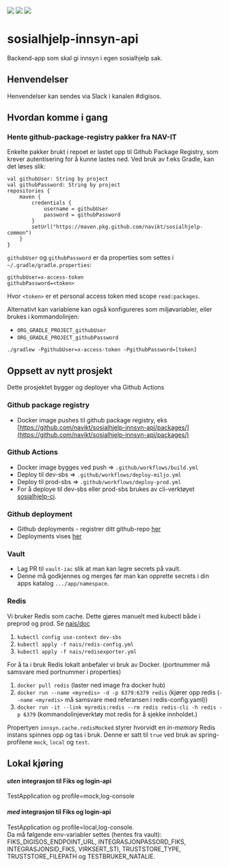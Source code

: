 ![](https://github.com/navikt/sosialhjelp-innsyn-api/workflows/Build/badge.svg?branch=master)
![](https://github.com/navikt/sosialhjelp-innsyn-api/workflows/Deploy%20Dev/badge.svg?)
![](https://github.com/navikt/sosialhjelp-innsyn-api/workflows/Deploy%20Prod/badge.svg?)
# sosialhjelp-innsyn-api
Backend-app som skal gi innsyn i egen sosialhjelp sak.

## Henvendelser
Henvendelser kan sendes via Slack i kanalen #digisos.

## Hvordan komme i gang
### Hente github-package-registry pakker fra NAV-IT
Enkelte pakker brukt i repoet er lastet opp til Github Package Registry, som krever autentisering for å kunne lastes ned.
Ved bruk av f.eks Gradle, kan det løses slik:
```
val githubUser: String by project
val githubPassword: String by project
repositories {
    maven {
        credentials {
            username = githubUser
            password = githubPassword
        }
        setUrl("https://maven.pkg.github.com/navikt/sosialhjelp-common")
    }
}
```

`githubUser` og `githubPassword` er da properties som settes i `~/.gradle/gradle.properties`:

```                                                     
githubUser=x-access-token
githubPassword=<token>
```

Hvor `<token>` er et personal access token med scope `read:packages`.

Alternativt kan variablene kan også konfigureres som miljøvariabler, eller brukes i kommandolinjen:

* `ORG_GRADLE_PROJECT_githubUser`
* `ORG_GRADLE_PROJECT_githubPassword`

```
./gradlew -PgithubUser=x-access-token -PgithubPassword=[token]
```

## Oppsett av nytt prosjekt
Dette prosjektet bygger og deployer vha Github Actions

### Github package registry
- Docker image pushes til github package registry, eks [https://github.com/navikt/sosialhjelp-innsyn-api/packages/](https://github.com/navikt/sosialhjelp-innsyn-api/packages/)

### Github Actions
- Docker image bygges ved push => `.github/workflows/build.yml`
- Deploy til dev-sbs => `.github/workflows/deploy-miljo.yml`
- Deploy til prod-sbs => `.github/workflows/deploy-prod.yml`
- For å deploye til dev-sbs eller prod-sbs brukes av cli-verktøyet [sosialhjelp-ci](https://github.com/navikt/sosialhjelp-ci).

### Github deployment
- Github deployments - registrer ditt github-repo [her](https://deployment.prod-sbs.nais.io/auth/form)
- Deployments vises [her](https://github.com/navikt/sosialhjelp-innsyn-api/deployments)

### Vault
- Lag PR til `vault-iac` slik at man kan lagre secrets på vault.
- Denne må godkjennes og merges før man kan opprette secrets i din apps katalog `.../app/namespace`.

### Redis
Vi bruker Redis som cache.
Dette gjøres manuelt med kubectl både i preprod og prod. Se [nais/doc](https://github.com/nais/doc/blob/master/content/redis.md)
1. `kubectl config use-context dev-sbs`
2. `kubectl apply -f nais/redis-config.yml`
3. `kubectl apply -f nais/redisexporter.yml`

For å ta i bruk Redis lokalt anbefaler vi bruk av Docker. (portnummer må samsvare med portnummer i properties)
1. `docker pull redis` (laster ned image fra docker hub)
2. `docker run --name <myredis> -d -p 6379:6379 redis` 
(kjører opp redis (`--name <myredis>` må samsvare med referansen i redis-config.yaml))
3. `docker run -it --link myredis:redis --rm redis redis-cli -h redis -p 6379` 
(kommandolinjeverktøy mot redis for å sjekke innholdet.)

Propertyen `innsyn.cache.redisMocked` styrer hvorvidt en _in-memory_ Redis instans spinnes opp og tas i bruk. Denne er satt til `true` ved bruk av spring-profilene `mock`, `local` og `test`.


## Lokal kjøring
#### *uten* integrasjon til Fiks og login-api
TestApplication og profile=mock,log-console
#### *med* integrasjon til Fiks og login-api
TestApplication og profile=local,log-console. \
Da må følgende env-variabler settes (hentes fra vault): FIKS_DIGISOS_ENDPOINT_URL, INTEGRASJONPASSORD_FIKS, INTEGRASJONSID_FIKS, VIRKSERT_STI, TRUSTSTORE_TYPE, TRUSTSTORE_FILEPATH og TESTBRUKER_NATALIE.


